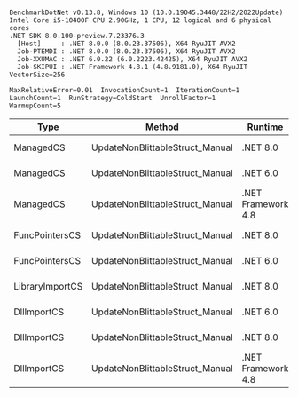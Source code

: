```

BenchmarkDotNet v0.13.8, Windows 10 (10.0.19045.3448/22H2/2022Update)
Intel Core i5-10400F CPU 2.90GHz, 1 CPU, 12 logical and 6 physical cores
.NET SDK 8.0.100-preview.7.23376.3
  [Host]     : .NET 8.0.0 (8.0.23.37506), X64 RyuJIT AVX2
  Job-PTEMDI : .NET 8.0.0 (8.0.23.37506), X64 RyuJIT AVX2
  Job-XXUMAC : .NET 6.0.22 (6.0.2223.42425), X64 RyuJIT AVX2
  Job-SKIPUI : .NET Framework 4.8.1 (4.8.9181.0), X64 RyuJIT VectorSize=256

MaxRelativeError=0.01  InvocationCount=1  IterationCount=1  
LaunchCount=1  RunStrategy=ColdStart  UnrollFactor=1  
WarmupCount=5  

```
| Type            | Method                          | Runtime            | input                | Mean        | Error | Median      | Min         | Max         | Allocated |
|---------------- |-------------------------------- |------------------- |--------------------- |------------:|------:|------------:|------------:|------------:|----------:|
| ManagedCS       | UpdateNonBlittableStruct_Manual | .NET 8.0           | PInvo(...)truct [49] |    512.1 μs |    NA |    512.1 μs |    512.1 μs |    512.1 μs |     480 B |
| ManagedCS       | UpdateNonBlittableStruct_Manual | .NET 6.0           | PInvo(...)truct [49] |    660.1 μs |    NA |    660.1 μs |    660.1 μs |    660.1 μs |     720 B |
| ManagedCS       | UpdateNonBlittableStruct_Manual | .NET Framework 4.8 | PInvo(...)truct [49] |    750.0 μs |    NA |    750.0 μs |    750.0 μs |    750.0 μs |         - |
| FuncPointersCS  | UpdateNonBlittableStruct_Manual | .NET 8.0           | PInvo(...)truct [49] | 32,183.9 μs |    NA | 32,183.9 μs | 32,183.9 μs | 32,183.9 μs |     472 B |
| FuncPointersCS  | UpdateNonBlittableStruct_Manual | .NET 6.0           | PInvo(...)truct [49] | 32,604.2 μs |    NA | 32,604.2 μs | 32,604.2 μs | 32,604.2 μs |     712 B |
| LibraryImportCS | UpdateNonBlittableStruct_Manual | .NET 8.0           | PInvo(...)truct [49] | 33,315.9 μs |    NA | 33,315.9 μs | 33,315.9 μs | 33,315.9 μs |     472 B |
| DllImportCS     | UpdateNonBlittableStruct_Manual | .NET 6.0           | PInvo(...)truct [49] | 42,727.3 μs |    NA | 42,727.3 μs | 42,727.3 μs | 42,727.3 μs |     712 B |
| DllImportCS     | UpdateNonBlittableStruct_Manual | .NET 8.0           | PInvo(...)truct [49] | 43,339.1 μs |    NA | 43,339.1 μs | 43,339.1 μs | 43,339.1 μs |     472 B |
| DllImportCS     | UpdateNonBlittableStruct_Manual | .NET Framework 4.8 | PInvo(...)truct [49] | 49,683.5 μs |    NA | 49,683.5 μs | 49,683.5 μs | 49,683.5 μs |         - |
